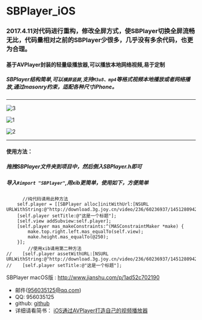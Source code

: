 # SBPlayer_iOS
### 2017.4.11对代码进行重构，修改全屏方式，使SBPlayer切换全屏流畅无比，代码量相对之前的SBPlayer少很多，几乎没有多余代码，也更为合理。

#### 基于AVPlayer封装的轻量级播放器,可以播放本地网络视频,易于定制
##### SBPlayer结构简单,可以`横屏竖屏`,支持`M3u8、mp4`等格式视频本地播放或者网络播放,通过masonry约束，适配各种尺寸iPhone。
***

![3](https://github.com/shibiao/SBPlayer_iOS/blob/master/Images/23.gif)

![1](https://github.com/shibiao/SBPlayer_iOS/blob/master/Images/QQ20170411-153557.png)

![2](https://github.com/shibiao/SBPlayer_iOS/blob/master/Images/QQ20170411-153616.png)

***
#### 使用方法：
##### 拖拽SBPlayer文件夹到项目中，然后倒入SBPlayer.h即可

##### 导入` #import "SBPlayer" `,用xib更简单，使用如下，方便简单

```
      //纯代码请用此种方法
    self.player = [[SBPlayer alloc]initWithUrl:[NSURL    URLWithString:@"http://download.3g.joy.cn/video/236/60236937/1451280942752_hd.mp4"]];
    [self.player setTitle:@"这是一个标题"];
    [self.view addSubview:self.player];
    [self.player mas_makeConstraints:^(MASConstraintMaker *make) {
        make.top.right.left.mas_equalTo(self.view);
        make.height.mas_equalTo(@250);
    }];
        //使用xib请用第二种方法
//    [self.player assetWithURL:[NSURL URLWithString:@"http://download.3g.joy.cn/video/236/60236937/1451280942752_hd.mp4"]];
//    [self.player setTitle:@"这是一个标题"];
```

SBPlayer macOS版 : http://www.jianshu.com/p/1ad52c702190
* 邮件(956035125@qq.com)
* QQ: 956035125
* github: [github](https://github.com/shibiao)
* 详细请看简书： [iOS通过AVPlayer打造自己的视频播放器](http://www.jianshu.com/p/ffe1bd598bf2)
